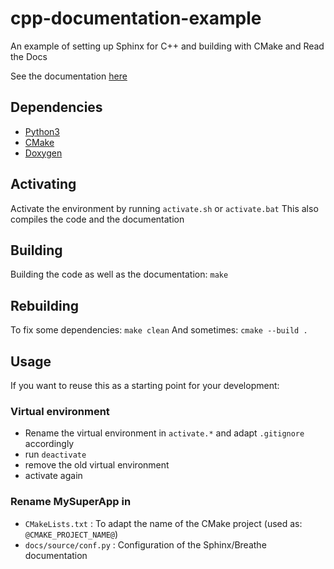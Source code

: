 # cpp-documentation-example
An example of setting up Sphinx for C++ and building with CMake and Read the Docs

See the documentation [here](https://cpp-documentation-example.readthedocs.io/en/latest/)

## Dependencies

- [Python3](https://www.python.org/downloads/)
- [CMake](https://cmake.org/download/)
- [Doxygen](http://www.doxygen.nl/download.html)

## Activating

Activate the environment by running `activate.sh` or `activate.bat`
This also compiles the code and the documentation

## Building

Building the code as well as the documentation: `make`

## Rebuilding

To fix some dependencies: `make clean`
And sometimes: `cmake --build .`

## Usage

If you want to reuse this as a starting point for your development:

### Virtual environment

- Rename the virtual environment in `activate.*` and adapt `.gitignore` accordingly
- run `deactivate`
- remove the old virtual environment
- activate again


### Rename MySuperApp in

- `CMakeLists.txt` : To adapt the name of the CMake project (used as: `@CMAKE_PROJECT_NAME@`)
- `docs/source/conf.py` : Configuration of the Sphinx/Breathe documentation
  


